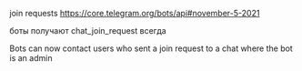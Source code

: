 join requests
https://core.telegram.org/bots/api#november-5-2021

боты получают chat_join_request всегда

Bots can now contact users who sent a join request to a chat where the bot is an admin